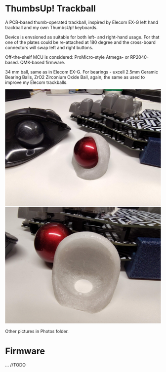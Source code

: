 # ThumbsUp! Trackball

A PCB-based thumb-operated trackball, inspired by Elecom EX-G left hand trackball and my own ThumbsUp! keyboards.

Device is envsioned as suitable for both left- and right-hand usage.
For that one of the plates could be re-attached at 180 degree and the cross-board connectors will swap left and right buttons.
 
Off-the-shelf MCU is considered: ProMicro-style Atmega- or RP2040-based.
QMK-based firmware.

34 mm ball, same as in Elecom EX-G.
For bearings - uxcell 2.5mm Ceramic Bearing Balls, ZrO2 Zirconium Oxide Ball, again, the same as used to improve my Elecom trackballs.

![Ball Holder Prototype (without ball)](https://github.com/ak66666/ThumbsUp-Trackball/blob/main/Photos/Ball%20Holder%20Prototype%2C%2020250417.jpg)
![Ball Holder Prototype (with a ball inserted)](https://github.com/ak66666/ThumbsUp-Trackball/blob/main/Photos/Ball%20Holder%20Prototype%20(without%20ball)%2C%2020250417.jpg)

Other pictures in Photos folder.

# Firmware

... //TODO